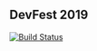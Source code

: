 ## DevFest 2019

[![Build Status](https://travis-ci.org/adicu/2019.devfe.st.svg?branch=master)](https://travis-ci.org/adicu/2019.devfe.st)
